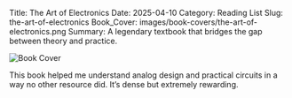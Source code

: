 Title: The Art of Electronics
Date: 2025-04-10
Category: Reading List
Slug: the-art-of-electronics
Book_Cover: images/book-covers/the-art-of-electronics.png
Summary: A legendary textbook that bridges the gap between theory and practice.

![Book Cover]({static}/images/book-covers/the-art-of-electronics.png)

This book helped me understand analog design and practical circuits in a way no other resource did. It’s dense but extremely rewarding.
